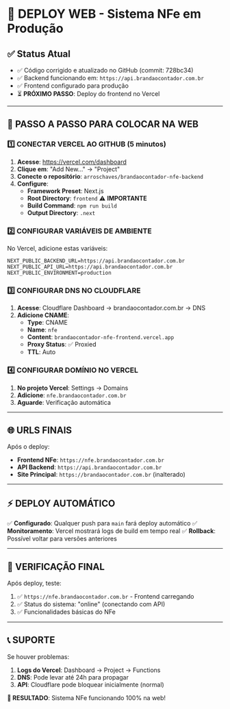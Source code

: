 # 🚀 DEPLOY WEB - Sistema NFe em Produção

## ✅ Status Atual
- ✅ Código corrigido e atualizado no GitHub (commit: 728bc34)
- ✅ Backend funcionando em: `https://api.brandaocontador.com.br`
- ✅ Frontend configurado para produção
- ⏳ **PRÓXIMO PASSO**: Deploy do frontend no Vercel

---

## 🎯 PASSO A PASSO PARA COLOCAR NA WEB

### 1️⃣ **CONECTAR VERCEL AO GITHUB** (5 minutos)

1. **Acesse**: https://vercel.com/dashboard
2. **Clique em**: "Add New..." → "Project"
3. **Conecte o repositório**: `arroschaves/brandaocontador-nfe-backend`
4. **Configure**:
   - **Framework Preset**: Next.js
   - **Root Directory**: `frontend` ⚠️ **IMPORTANTE**
   - **Build Command**: `npm run build`
   - **Output Directory**: `.next`

### 2️⃣ **CONFIGURAR VARIÁVEIS DE AMBIENTE**

No Vercel, adicione estas variáveis:
```
NEXT_PUBLIC_BACKEND_URL=https://api.brandaocontador.com.br
NEXT_PUBLIC_API_URL=https://api.brandaocontador.com.br
NEXT_PUBLIC_ENVIRONMENT=production
```

### 3️⃣ **CONFIGURAR DNS NO CLOUDFLARE**

1. **Acesse**: Cloudflare Dashboard → brandaocontador.com.br → DNS
2. **Adicione CNAME**:
   - **Type**: CNAME
   - **Name**: `nfe`
   - **Content**: `brandaocontador-nfe-frontend.vercel.app`
   - **Proxy Status**: ✅ Proxied
   - **TTL**: Auto

### 4️⃣ **CONFIGURAR DOMÍNIO NO VERCEL**

1. **No projeto Vercel**: Settings → Domains
2. **Adicione**: `nfe.brandaocontador.com.br`
3. **Aguarde**: Verificação automática

---

## 🌐 **URLS FINAIS**

Após o deploy:
- **Frontend NFe**: `https://nfe.brandaocontador.com.br`
- **API Backend**: `https://api.brandaocontador.com.br`
- **Site Principal**: `https://brandaocontador.com.br` (inalterado)

---

## ⚡ **DEPLOY AUTOMÁTICO**

✅ **Configurado**: Qualquer push para `main` fará deploy automático
✅ **Monitoramento**: Vercel mostrará logs de build em tempo real
✅ **Rollback**: Possível voltar para versões anteriores

---

## 🔧 **VERIFICAÇÃO FINAL**

Após deploy, teste:
1. ✅ `https://nfe.brandaocontador.com.br` - Frontend carregando
2. ✅ Status do sistema: "online" (conectando com API)
3. ✅ Funcionalidades básicas do NFe

---

## 📞 **SUPORTE**

Se houver problemas:
1. **Logs do Vercel**: Dashboard → Project → Functions
2. **DNS**: Pode levar até 24h para propagar
3. **API**: Cloudflare pode bloquear inicialmente (normal)

**🎯 RESULTADO**: Sistema NFe funcionando 100% na web!
